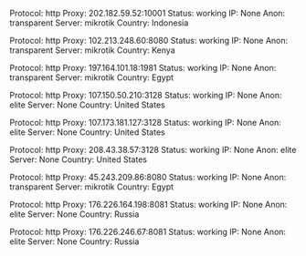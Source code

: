 Protocol: http
Proxy: 202.182.59.52:10001
Status: working
IP: None
Anon: transparent
Server: mikrotik
Country: Indonesia

Protocol: http
Proxy: 102.213.248.60:8080
Status: working
IP: None
Anon: transparent
Server: mikrotik
Country: Kenya

Protocol: http
Proxy: 197.164.101.18:1981
Status: working
IP: None
Anon: transparent
Server: mikrotik
Country: Egypt

Protocol: http
Proxy: 107.150.50.210:3128
Status: working
IP: None
Anon: elite
Server: None
Country: United States

Protocol: http
Proxy: 107.173.181.127:3128
Status: working
IP: None
Anon: elite
Server: None
Country: United States

Protocol: http
Proxy: 208.43.38.57:3128
Status: working
IP: None
Anon: elite
Server: None
Country: United States

Protocol: http
Proxy: 45.243.209.86:8080
Status: working
IP: None
Anon: transparent
Server: mikrotik
Country: Egypt

Protocol: http
Proxy: 176.226.164.198:8081
Status: working
IP: None
Anon: elite
Server: None
Country: Russia

Protocol: http
Proxy: 176.226.246.67:8081
Status: working
IP: None
Anon: elite
Server: None
Country: Russia


